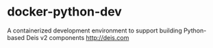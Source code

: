 # docker-python-dev
A containerized development environment to support building Python-based Deis v2 components http://deis.com 
